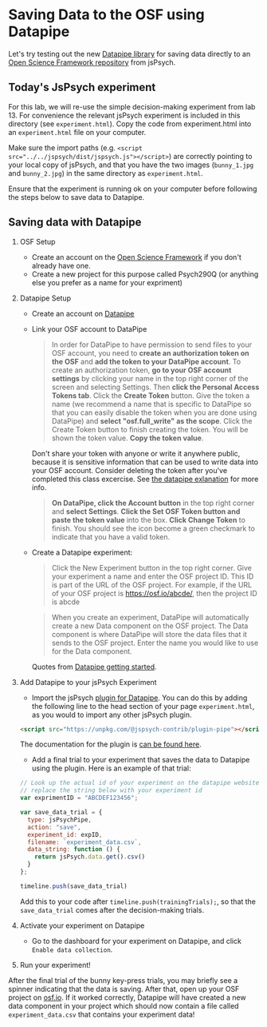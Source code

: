 # Saving Data to the OSF using Datapipe

Let's try testing out the new [Datapipe library](https://pipe.jspsych.org/) for saving data directly to an [Open Science Framework repository](https://osf.io/) from jsPsych. 

## Today's JsPsych experiment

For this lab, we will re-use the simple decision-making experiment from lab 13. For convenience the relevant jsPsych experiment is included in this directory (see `experiment.html`). Copy the code from experiment.html into an `experiment.html` file on your computer. 

Make sure the import paths (e.g. `<script src="../../jspsych/dist/jspsych.js"></script>`) are correctly pointing to your local copy of jsPsych, and that you have the two images (`bunny_1.jpg` and `bunny_2.jpg`) in the same directory as `experiment.html`. 

Ensure that the experiment is running ok on your computer before following the steps below to save data to Datapipe.

## Saving data with Datapipe

1. OSF Setup 
    * Create an account on the [Open Science Framework](https://osf.io/) if you don't already have one.
    * Create a new project for this purpose called Psych290Q (or anything else you prefer as a name for your expriment)

2. Datapipe Setup
    * Create an account on [Datapipe](https://pipe.jspsych.org/)
    * Link your OSF account to DataPipe
        
        > In order for DataPipe to have permission to send files to your OSF account, you need to **create an authorization token on the OSF** and **add the token to your DataPipe account**. To create an authorization token, **go to your OSF account settings** by clicking your name in the top right corner of the screen and selecting Settings. Then **click the Personal Access Tokens tab**. Click the **Create Token** button. Give the token a name (we recommend a name that is specific to DataPipe so that you can easily disable the token when you are done using DataPipe) and **select "osf.full_write" as the scope**. Click the Create Token button to finish creating the token. You will be shown the token value. **Copy the token value**.

        Don't share your token with anyone or write it anywhere public, because it is sensitive information that can be used to write data into your OSF account. Consider deleting the token after you've completed this class excercise. See [the datapipe exlanation](https://pipe.jspsych.org/getting-started) for more info. 

        > **On DataPipe, click the Account button** in the top right corner and **select Settings**. **Click the Set OSF Token button and paste the token value** into the box. **Click Change Token** to finish. You should see the icon become a green checkmark to indicate that you have a valid token.
    
    * Create a Datapipe experiment: 

        > Click the New Experiment button in the top right corner. Give your experiment a name and enter the OSF project ID. This ID is part of the URL of the OSF project. For example, if the URL of your OSF project is https://osf.io/abcde/, then the project ID is abcde

        > When you create an experiment, DataPipe will automatically create a new Data component on the OSF project. The Data component is where DataPipe will store the data files that it sends to the OSF project. Enter the name you would like to use for the Data component.

        Quotes from [Datapipe getting started](https://pipe.jspsych.org/getting-started).

3. Add Datapipe to your jsPsych Experiment
    * Import the jsPsych [plugin for Datapipe](https://github.com/jspsych/jspsych-contrib/blob/main/packages/plugin-pipe/readme.md). You can do this by adding the following line to the head section of your page `experiment.html`, as you would to import any other jsPsych plugin.

    ```html
    <script src="https://unpkg.com/@jspsych-contrib/plugin-pipe"></script>
    ```

    The documentation for the plugin is [can be found here](https://github.com/jspsych/jspsych-contrib/blob/main/packages/plugin-pipe/readme.md). 

    * Add a final trial to your experiment that saves the data to Datapipe using the plugin. Here is an example of that trial:

    ```js
    // Look up the actual id of your experiment on the datapipe website
    // replace the string below with your experiment id 
    var exprimentID = "ABCDEF123456";

    var save_data_trial = {
	  type: jsPsychPipe,
	  action: "save",
	  experiment_id: expID,
	  filename: `experiment_data.csv`,
	  data_string: function () {
	  	return jsPsych.data.get().csv()
	  }
	};

	timeline.push(save_data_trial)
	```

	Add this to your code after `timeline.push(trainingTrials);`, so that the `save_data_trial` comes after the decision-making trials.

4. Activate your experiment on Datapipe
    * Go to the dashboard for your experiment on Datapipe, and click `Enable data collection`.

5. Run your experiment!

After the final trial of the bunny key-press trials, you may briefly see a spinner indicating that the data is saving. After that, open up your OSF project on [osf.io](https://osf.io). If it worked correctly, Datapipe will have created a new data component in your project which should now contain a file called `experiment_data.csv` that contains your experiment data!
